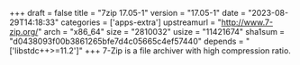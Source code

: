 +++
draft = false
title = "7zip 17.05-1"
version = "17.05-1"
date = "2023-08-29T14:18:33"
categories = ['apps-extra']
upstreamurl = "http://www.7-zip.org/"
arch = "x86_64"
size = "2810032"
usize = "11421674"
sha1sum = "d0438093f00b3861265bfe7d4c05665c4ef57440"
depends = "['libstdc++>=11.2']"
+++
7-Zip is a file archiver with high compression ratio.
